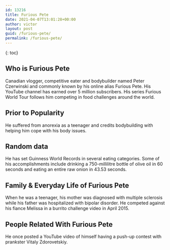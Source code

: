 ```yaml
---
id: 13216
title: Furious Pete
date: 2021-04-07T13:01:28+00:00
author: victor
layout: post
guid: /furious-pete/
permalink: /furious-pete/
---
```



{: toc}


## Who is Furious Pete



Canadian vlogger, competitive eater and bodybuilder named Peter Czerwinski and commonly known by his online alias Furious Pete. His YouTube channel has earned over 5 million subscribers. His series Furious World Tour follows him competing in food challenges around the world. 

                
                
                
## Prior to Popularity



He suffered from anorexia as a teenager and credits bodybuilding with helping him cope with his body issues. 

                
                
                
## Random data



He has set Guinness World Records in several eating categories. Some of his accomplishments include drinking a 750-millilitre bottle of olive oil in 60 seconds and eating an entire raw onion in 43.53 seconds. 

                
                
                
## Family & Everyday Life of Furious Pete



When he was a teenager, his mother was diagnosed with multiple sclerosis while his father was hospitalized with bipolar disorder. He competed against his fiance Melissa in a burrito challenge video in April 2015. 

                
                
                
## People Related With Furious Pete



He once posted a YouTube video of himself having a push-up contest with prankster Vitaly Zdorovetskiy. 

                
              
            
          
          
          